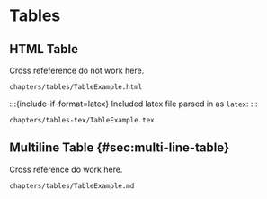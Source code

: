 # Tables

## HTML Table

Cross refeference do not work here.

<!-- No format attribute needed since we allow HTML in markdown.
     For latex we include another file. -->
```{.include format=html+tex_math_dollars .var-replace include-if-format=latex;html;html5;json;native}
chapters/tables/TableExample.html
```

:::{include-if-format=latex}
Included latex file parsed in as `latex`:
:::
```{.include format=latex include-if-format=latex;json;native}
chapters/tables-tex/TableExample.tex
```

## Multiline Table {#sec:multi-line-table}

Cross reference do work here.
```{.include}
chapters/tables/TableExample.md
```
